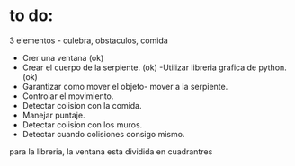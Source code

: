 # to do: 

3 elementos - culebra, obstaculos, comida

- Crer una ventana (ok)
- Crear el cuerpo de la serpiente. (ok)
    -Utilizar libreria grafica de python. (ok)
- Garantizar como mover el objeto- mover a la serpiente. 
- Controlar el movimiento.
- Detectar colision con la comida.
- Manejar puntaje. 
- Detectar colision con los muros. 
- Detectar cuando colisiones consigo mismo. 

para la libreria, la ventana esta dividida en cuadrantres 

